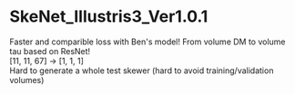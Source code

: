 # SkeNet_Illustris3_Ver1.0.1
Faster and comparible loss with Ben's model! From volume DM to volume tau based on ResNet!  
[11, 11, 67] -> [1, 1, 1]  
Hard to generate a whole test skewer (hard to avoid training/validation volumes)
